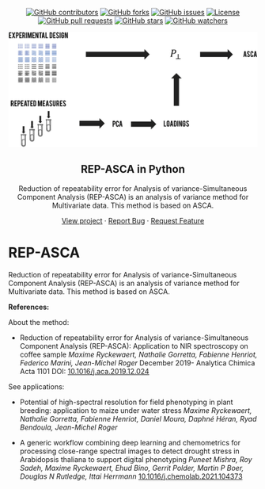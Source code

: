 
<a name="readme-top"></a>

<p align="center">
  <a href="https://github.com/RYCKEWAERT/repasca/graphs/contributors"><img src="https://img.shields.io/github/contributors/RYCKEWAERT/repasca" alt="GitHub contributors"></a>
  <a href="https://github.com/RYCKEWAERT/repasca/network/members"><img src="https://img.shields.io/github/forks/RYCKEWAERT/repasca" alt="GitHub forks"></a>
  <a href="https://github.com/RYCKEWAERT/repasca/issues"><img src="https://img.shields.io/github/issues/RYCKEWAERT/repasca" alt="GitHub issues"></a>
  <a href="https://github.com/RYCKEWAERT/repasca/blob/main/LICENSE"><img src="https://img.shields.io/github/license/RYCKEWAERT/repasca" alt="License"></a>
  <a href="https://github.com/RYCKEWAERT/repasca/pulls"><img src="https://img.shields.io/github/issues-pr/RYCKEWAERT/repasca" alt="GitHub pull requests"></a>
  <a href="https://github.com/RYCKEWAERT/repasca/stargazers"><img src="https://img.shields.io/github/stars/RYCKEWAERT/repasca" alt="GitHub stars"></a>
  <a href="https://github.com/RYCKEWAERT/repasca/watchers"><img src="https://img.shields.io/github/watchers/RYCKEWAERT/repasca" alt="GitHub watchers"></a>
</p>


<div align="center">
  <img src="images/repasca.png" alt="Project logo" width="600">
  <h2 align="center">REP-ASCA in Python</h2>
  <p align="center">Reduction of repeatability error for Analysis of variance-Simultaneous Component Analysis (REP-ASCA) is an analysis of variance method for Multivariate data. This method is based on ASCA. </p>
  <a href="https://github.com/RYCKEWAERT/repasca">View project</a>
  ·
  <a href="https://github.com/RYCKEWAERT/repasca/issues">Report Bug</a>
  ·
  <a href="https://github.com/RYCKEWAERT/repasca/issues">Request Feature</a>
  <h1></h1>
</div>




# REP-ASCA
Reduction of repeatability error for Analysis of variance-Simultaneous Component Analysis (REP-ASCA) is an analysis of variance method for Multivariate data. This method is based on ASCA. 

**References:**

About the method: 

- Reduction of repeatability error for Analysis of variance-Simultaneous Component Analysis (REP-ASCA): Application to NIR spectroscopy on coffee sample
_Maxime Ryckewaert, Nathalie Gorretta, Fabienne Henriot, Federico Marini, Jean-Michel Roger_
December 2019- Analytica Chimica Acta 1101 DOI: [10.1016/j.aca.2019.12.024](https://doi.org/10.1016/j.aca.2019.12.024)



See applications: 
- Potential of high-spectral resolution for field phenotyping in plant breeding: application to maize under water stress
_Maxime Ryckewaert, Nathalie Gorretta, Fabienne Henriot, Daniel Moura, Daphné Héran, Ryad Bendoula, Jean-Michel Roger_

- A generic workflow combining deep learning and chemometrics for processing close-range spectral images to detect drought stress in Arabidopsis thaliana to support digital phenotyping
_Puneet Mishra, Roy Sadeh, Maxime Ryckewaert, Ehud Bino, Gerrit Polder, Martin P Boer, Douglas N Rutledge, Ittai Herrmann_
[10.1016/j.chemolab.2021.104373](https://doi.org/10.1016/j.chemolab.2021.104373)
